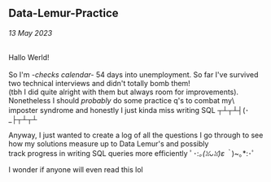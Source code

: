 ## Data-Lemur-Practice

*13 May 2023*

\
Hallo Werld!\
\
So I'm *-checks calendar-* 54 days into unemployment. So far I've survived two technical interviews and didn't totally bomb them!\
(tbh I did quite alright with them but always room for improvements). Nonetheless I should *probably* do some practice q's to combat my\ imposter syndrome and honestly I just kinda miss writing SQL ┬┴┬┴┤(･_├┬┴┬┴

Anyway, I just wanted to create a log of all the questions I go through to see how my solutions measure up to Data Lemur's and possibly\
track progress in writing SQL queries more efficiently ﾟ･:*｡(ꈍᴗꈍ)ε｀*)~｡*:･ﾟ

I wonder if anyone will even read this lol
